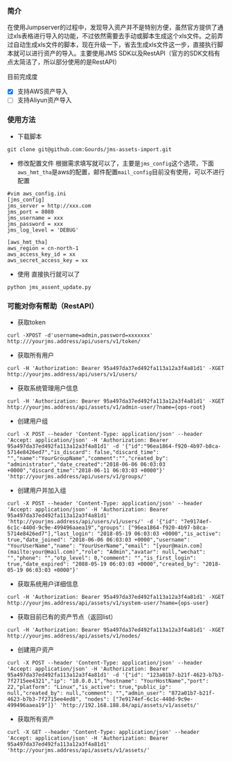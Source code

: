 ### 简介

在使用Jumpserver的过程中，发现导入资产并不是特别方便，虽然官方提供了通过xls表格进行导入的功能，不过依然需要去手动或脚本生成这个xls文件。之前弄过自动生成xls文件的脚本，现在升级一下，省去生成xls文件这一步，直接执行脚本就可以进行资产的导入。主要使用JMS SDK以及RestAPI（官方的SDK文档有点太简洁了，所以部分使用的是RestAPI）

目前完成度
- [x] 支持AWS资产导入
- [ ] 支持Aliyun资产导入

### 使用方法

- 下载脚本
```
git clone git@github.com:Gourds/jms-assets-import.git
```

- 修改配置文件
根据需求填写就可以了，主要是`jms_config`这个选项，下面`aws_hmt_tha`是aws的配置，邮件配置`mail_config`目前没有使用，可以不进行配置
```
#vim aws_config.ini
[jms_config]
jms_server = http://xxx.com
jms_port = 8080
jms_username = xxx
jms_password = xxx
jms_log_level = 'DEBUG'

[aws_hmt_tha]
aws_region = cn-north-1
aws_access_key_id = xx
aws_secret_access_key = xx
```

- 使用
直接执行就可以了
```
python jms_assent_update.py
```

### 可能对你有帮助（RestAPI）

- 获取token
```
curl -XPOST -d'username=admin,password=xxxxxxx' http:///yourjms.address/api/users/v1/token/
```

- 获取所有用户
```
curl -H 'Authorization: Bearer 95a497da37ed492fa113a12a3f4a81d1' -XGET http://yourjms.address/api/users/v1/users/
```

- 获取系统管理用户信息
```
curl -H 'Authorization: Bearer 95a497da37ed492fa113a12a3f4a81d1' -XGET http://yourjms.address/api/assets/v1/admin-user/?name={ops-root}
```

- 创建用户组
```
curl -X POST --header 'Content-Type: application/json' --header 'Accept: application/json' -H 'Authorization: Bearer 95a497da37ed492fa113a12a3f4a81d1' -d '{"id":"96ea1864-f920-4b97-b8ca-5714e8426ed7","is_discard": false,"discard_time": "","name":"YourGroupName","comment":"","created_by": "administrator","date_created":"2018-06-06 06:03:03 +0000","discard_time":"2018-06-11 06:03:03 +0000"}' 'http://yourjms.address/api/users/v1/groups/'
```

- 创建用户并加入组
```
curl -X POST --header 'Content-Type: application/json' --header 'Accept: application/json' -H 'Authorization: Bearer 95a497da37ed492fa113a12a3f4a81d1' 'http://yourjms.address/api/users/v1/users/' -d '{"id": "7e9174ef-6c1c-440d-9c9e-499496aaea19","groups": ["96ea1864-f920-4b97-b8ca-5714e8426ed7"],"last_login": "2018-05-19 06:03:03 +0000","is_active": true,"date_joined": "2018-06-06 06:03:03 +0000","username": "YourUserName","name": "YourUserName","email": "[your@main.com](mailto:your@mail.com)","role": "Admin","avatar": null,"wechat": "","phone": "","otp_level": 0,"comment": "","is_first_login": true,"date_expired": "2088-05-19 06:03:03 +0000","created_by": "2018-05-19 06:03:03 +0000"}'
```

- 获取系统用户详细信息
```
curl -H 'Authorization: Bearer 95a497da37ed492fa113a12a3f4a81d1' -XGET http://yourjms.address/api/assets/v1/system-user/?name={ops-user}
```

- 获取目前已有的资产节点（返回list）
```
curl -H 'Authorization: Bearer 95a497da37ed492fa113a12a3f4a81d1' -XGET http://yourjms.address/api/assets/v1/nodes/
```

- 创建用户资产
```
curl -X POST --header 'Content-Type: application/json' --header 'Accept: application/json' -H 'Authorization: Bearer 95a497da37ed492fa113a12a3f4a81d1' -d '{"id": "123a01b7-b21f-4623-b7b3-7f2715ee4321","ip": "10.0.0.1","hostname": "YourHostName","port": 22,"platform": "Linux","is_active": true,"public_ip": null,"created_by": null,"comment": "","admin_user": "872a01b7-b21f-4623-b7b3-7f2715ee4ed8", "nodes": ["7e9174ef-6c1c-440d-9c9e-499496aaea19"]}' 'http://192.168.188.84/api/assets/v1/assets/'
```

- 获取所有资产
```
curl -X GET --header 'Content-Type: application/json' --header 'Accept: application/json' -H 'Authorization: Bearer 95a497da37ed492fa113a12a3f4a81d1' 'http://yourjms.address/api/assets/v1/assets/'
```
